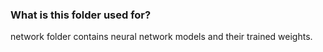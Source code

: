 
### What is this folder used for? ###

network folder contains neural network models and their trained weights.
